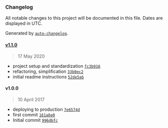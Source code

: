 ### Changelog

All notable changes to this project will be documented in this file. Dates are displayed in UTC.

Generated by [`auto-changelog`](https://github.com/CookPete/auto-changelog).

#### [v1.1.0](https://github.com/ideasonpurpose/wp-social-share-links/compare/v1.0.0...v1.1.0)

> 17 May 2020

- project setup and standardization [`fc3b916`](https://github.com/ideasonpurpose/wp-social-share-links/commit/fc3b916c17c202887b2608bbaad88220d0781c5f)
- refactoring, simplification [`33b0ec2`](https://github.com/ideasonpurpose/wp-social-share-links/commit/33b0ec294551520a5deb8b40c3b53a8e7dd72ac8)
- initial readme instructions [`52de5ab`](https://github.com/ideasonpurpose/wp-social-share-links/commit/52de5ab04398677509bd7bdc668c2dd30c324afc)

#### v1.0.0

> 10 April 2017

- deploying to production [`7e6574d`](https://github.com/ideasonpurpose/wp-social-share-links/commit/7e6574ddb94990039a07920fb44f2374a8c3c07c)
- first commit [`161a6e0`](https://github.com/ideasonpurpose/wp-social-share-links/commit/161a6e0557d75323fee6eec6ab84f78f1b83cbe6)
- Initial commit [`996dbfc`](https://github.com/ideasonpurpose/wp-social-share-links/commit/996dbfcee31d427f5b9a764ca262e22ed1d1f127)
